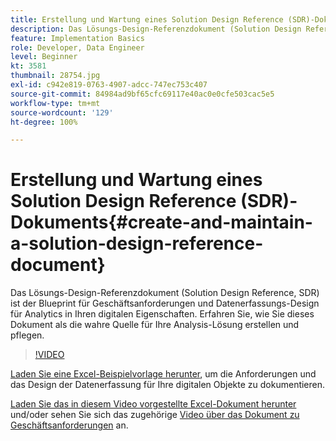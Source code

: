 ```yaml
---
title: Erstellung und Wartung eines Solution Design Reference (SDR)-Dokuments
description: Das Lösungs-Design-Referenzdokument (Solution Design Reference, SDR) ist der Blueprint für Geschäftsanforderungen und Datenerfassungs-Design für Analytics in Ihren digitalen Eigenschaften. Erfahren Sie, wie Sie dieses Dokument als die wahre Quelle für Ihre Analysis-Lösung erstellen und pflegen.
feature: Implementation Basics
role: Developer, Data Engineer
level: Beginner
kt: 3581
thumbnail: 28754.jpg
exl-id: c942e819-0763-4907-adcc-747ec753c407
source-git-commit: 84984ad9bf65cfc69117e40ac0e0cfe503cac5e5
workflow-type: tm+mt
source-wordcount: '129'
ht-degree: 100%

---
```


# Erstellung und Wartung eines Solution Design Reference (SDR)-Dokuments{#create-and-maintain-a-solution-design-reference-document}

Das Lösungs-Design-Referenzdokument (Solution Design Reference, SDR) ist der Blueprint für Geschäftsanforderungen und Datenerfassungs-Design für Analytics in Ihren digitalen Eigenschaften. Erfahren Sie, wie Sie dieses Dokument als die wahre Quelle für Ihre Analysis-Lösung erstellen und pflegen.

>[!VIDEO](https://video.tv.adobe.com/v/28754/?quality=12&learn=on)

[Laden Sie eine Excel-Beispielvorlage herunter](assets/aa-implementation-playbook.xlsx), um die Anforderungen und das Design der Datenerfassung für Ihre digitalen Objekte zu dokumentieren.

[Laden Sie das in diesem Video vorgestellte Excel-Dokument herunter](assets/geometrixx-clothiers-brd-sdr.xlsx) und/oder sehen Sie sich das zugehörige [Video über das Dokument zu Geschäftsanforderungen](creating-a-business-requirements-document.md) an.
